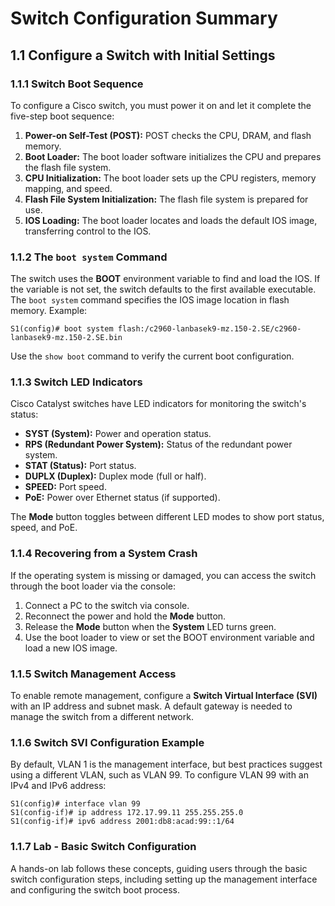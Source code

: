 # Switch Configuration Summary

## 1.1 Configure a Switch with Initial Settings

### 1.1.1 Switch Boot Sequence
To configure a Cisco switch, you must power it on and let it complete the five-step boot sequence:
1. **Power-on Self-Test (POST):** POST checks the CPU, DRAM, and flash memory.
2. **Boot Loader:** The boot loader software initializes the CPU and prepares the flash file system.
3. **CPU Initialization:** The boot loader sets up the CPU registers, memory mapping, and speed.
4. **Flash File System Initialization:** The flash file system is prepared for use.
5. **IOS Loading:** The boot loader locates and loads the default IOS image, transferring control to the IOS.

### 1.1.2 The `boot system` Command
The switch uses the **BOOT** environment variable to find and load the IOS. If the variable is not set, the switch defaults to the first available executable. The `boot system` command specifies the IOS image location in flash memory. Example:
```shell
S1(config)# boot system flash:/c2960-lanbasek9-mz.150-2.SE/c2960-lanbasek9-mz.150-2.SE.bin
```
Use the `show boot` command to verify the current boot configuration.

### 1.1.3 Switch LED Indicators
Cisco Catalyst switches have LED indicators for monitoring the switch's status:
- **SYST (System):** Power and operation status.
- **RPS (Redundant Power System):** Status of the redundant power system.
- **STAT (Status):** Port status.
- **DUPLX (Duplex):** Duplex mode (full or half).
- **SPEED:** Port speed.
- **PoE:** Power over Ethernet status (if supported).

The **Mode** button toggles between different LED modes to show port status, speed, and PoE.

### 1.1.4 Recovering from a System Crash
If the operating system is missing or damaged, you can access the switch through the boot loader via the console:
1. Connect a PC to the switch via console.
2. Reconnect the power and hold the **Mode** button.
3. Release the **Mode** button when the **System** LED turns green.
4. Use the boot loader to view or set the BOOT environment variable and load a new IOS image.

### 1.1.5 Switch Management Access
To enable remote management, configure a **Switch Virtual Interface (SVI)** with an IP address and subnet mask. A default gateway is needed to manage the switch from a different network.

### 1.1.6 Switch SVI Configuration Example
By default, VLAN 1 is the management interface, but best practices suggest using a different VLAN, such as VLAN 99. To configure VLAN 99 with an IPv4 and IPv6 address:
```shell
S1(config)# interface vlan 99
S1(config-if)# ip address 172.17.99.11 255.255.255.0
S1(config-if)# ipv6 address 2001:db8:acad:99::1/64
```

### 1.1.7 Lab - Basic Switch Configuration
A hands-on lab follows these concepts, guiding users through the basic switch configuration steps, including setting up the management interface and configuring the switch boot process.
